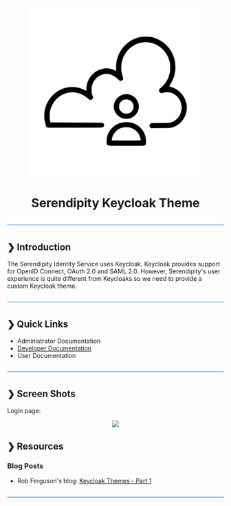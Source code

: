 <p align="center">
  <img src="./serendipity-logo.svg" alt="Serendipity" width="400"/>
</p>

<h1 align="center">Serendipity Keycloak Theme</h1>

![divider](./divider.png)

## ❯ Introduction

The Serendipity Identity Service uses Keycloak. Keycloak provides support for OpenID Connect, OAuth 2.0 and SAML 2.0.
However, Serendipity's user experience is quite different from Keycloaks so we need to provide a custom Keycloak theme.

![divider](./divider.png)

## ❯ Quick Links

* Administrator Documentation
* [Developer Documentation](docs/developer.md)
* User Documentation

![divider](./divider.png)

## ❯ Screen Shots

Login page:

<p align="center">
  <img src="https://github.com/Robinyo/serendipity-keycloak-theme/blob/master/screen-shots/login-register.png">
</p>

## ❯ Resources

### Blog Posts

* Rob Ferguson's blog: [Keycloak Themes - Part 1](https://robferguson.org/blog/2020/04/12/keycloak-themes-part-1/)

![divider](./divider.png)
